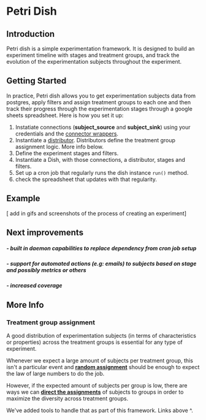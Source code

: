 # Petri Dish

## Introduction
Petri dish is a simple experimentation framework. It is designed to build an experiment timeline with stages and treatment groups, and track the evolution of the experimentation subjects throughout the experiment. 


## Getting Started

In practice, Petri dish allows you to get experimentation subjects data from postgres, apply filters and assign treatment groups to each one and then track their progress through the experimentation stages through a google sheets spreadsheet. Here is how you set it up:

 1. Instatiate connections (**subject_source** and **subject_sink**) using your credentials and the [connector wrappers](https://github.com/sgrepo/petri-dish/blob/master/petri_dish/connectors.py).
 2. Instantiate a [distributor](https://github.com/sgrepo/petri-dish/blob/master/petri_dish/distributors.py). Distributors define the treatment group assignment logic. More info below.
 3. Define the experiment stages and filters.
 4. Instantiate a Dish, with those connections, a distributor, stages and
    filters.
 5. Set up a cron job that regularly runs the dish instance `run()`
    method.
 6. check the spreadsheet that updates with that regularity.

## Example
[ add in gifs and screenshots of the process of creating an experiment]

## Next improvements

##### - built in daemon capabilities to replace dependency from cron job setup 
##### - support for automated actions (e.g: emails) to subjects based on stage and possibly metrics or others
##### - increased coverage
 
## More Info

### Treatment group assignment
A good distribution of experimentation subjects  (in terms of characteristics or properties) across the treatment groups is essential for any type of experiment. 

Whenever we expect a large amount of subjects per treatment group, this isn't a particular event and **[random assignment](https://github.com/sgrepo/petri-dish/blob/8678f259ed48c240d3e1dbf7f800c8181f9bdbb6/petri_dish/distributors.py#L32)** should be enough to expect the law of large numbers to do the job. 

However, if the expected amount of subjects per group is low, there are ways we can **[direct the assignments](https://github.com/sgrepo/petri-dish/blob/8678f259ed48c240d3e1dbf7f800c8181f9bdbb6/petri_dish/distributors.py#L45)** of subjects to groups in order to maximize the diversity across treatment groups.

We've added tools to handle that as part of this framework. Links above ^.
